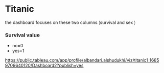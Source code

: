 # Titanic
the dashboard focuses on these two columns (survival and sex )

### Survival value 
- no=0
- yes=1

https://public.tableau.com/app/profile/albandari.alshudukhi/viz/titanic1_16859709640120/Dashboard2?publish=yes
